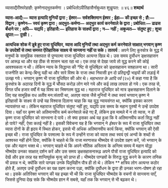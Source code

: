  

व्यासाद्यैरीश्वरेहाज्ञै: कृष्णेनाद्भुतकर्मणा । प्रबोधितोऽपीतिहासैर्नाबुध्यत शुचाॢपत: ॥ ४६॥ **शब्दार्थ** 

**व्यास-आद्यै:—** **व्यास इत्यादि मुनियों द्वारा** **; ईश्वर—** **सर्वशक्तिमान ईश्वर** **; ईहा—** **की इच्छा से** **; ज्ञै:—** **विद्वान** **; कृष्णेन—** **स्वयं कृष्ण द्वारा** **; अद्भुत-कर्मणा—** **अद्भुत कार्य करनेवाले के द्वारा** **; प्रबोधित:—** **ढाढस बँधाने पर** **; अपि—** **यद्यपि** **;** **इतिहासै:—** **इतिहास के साक्ष्यों द्वारा** **; न—** **नहीं** **; अबुध्यत—** **संतुष्ट हुए** **; शुचा अॢपत:—** **दुखी।** **.** 

**अत्यधिक शोक में डूबे हुए राजा युधिष्ठिर, व्यास आदि मुनियों तथा अद्भुत कर्म** **करनेवाले साक्षात् भगवान् कृष्ण के उपदेशों से तथा समस्त ऐतिहासिक साक्ष्य से सान्त्वना** **नहीं पा सके।** **तात्पर्य** : अपने लिए कुरुक्षेत्र के युद्ध में मनुष्यों के सामूहिक रक्तपात से पुण्यात्मा राजा युधिष्ठिर अत्यन्त खिन्न थे। उस समय दुर्योधन ङ्क्षसहासन पर आरूढ़ था और वह ठीक से शासन चला रहा था। एक तरह से देखा जाये तो युद्ध करने की कोई आवश्यकता न थी। लेकिन न्याय के सिद्धान्त की ²ष्टि से युधिषि्ठर को ङ्क्षसहासन सश्हालना था। सारी राजनीति का केन्द्र-बिन्दु यही था और सारे विश्व के राजा तथा निवासी इन दो प्रतिद्वन्द्वी भाइयों की लड़ाई में उलझ गये। भगवान् कृष्ण भी राजा युधिष्ठिर की ओर थे। *महाभारत के आदि पर्व* (२०) में कहा गया है कि कुरुक्षेत्र के अठारह दिनों के युद्ध में चौंसठ करोड़ लोग मारे गये और कई लाख लापता हो गये। एक तरह से, विगत पाँच हजार वर्षों में यह विश्व का भिषणतम युद्ध था। महाराज युधिष्ठिर को मात्र ङ्क्षसहासन दिलाने के लिए यह सामूहिक वध अतीव मन:संतापी था, अतएव व्यास जैसे मुनियों ने तथा स्वयं भगवान् कृष्ण ने इतिहासों के साक्ष्य से उन्हें यह विश्वास दिलाना चाहा कि यह युद्ध न्यायसंगत था, क्योंकि इसका कारण न्यायसंगत था। लेकिन महाराज युधिष्ठिर संतुष्ट नहीं हुए, यद्यपि उस समय के महान पुरुषों ने उन्हें उपदेश दिया। यहाँ पर कृष्ण को अतिमानवीय कर्म करनेवाले कहे गए हैं, लेकिन इस मामले में न तो व्यास, न ही कृष्ण राजा युधिष्ठिर को सान्त्वना दे पाये। तो क्या इसका अर्थ यह हुआ कि वे अतिमानवीय कर्ता सिद्ध नहीं हो पाये? नहीं, ऐसा कतई नहीं है। इसकी विवेचना यह है कि भगवान् ने *ईश्वर* के रूप में राजा युधिष्ठिर तथा व्यास दोनों के ही हृदय में स्थित होकर, इससे भी अधिक अतिमानवीय कार्य किया, क्योंकि भगवान् की ऐसी इच्छा थी। राजा युधिष्ठिर के परमात्मा के रूप में उन्होंने राजा को व्यास तथा स्वयं एवं अन्यों के शब्दों से आश्वस्त नहीं होने दिया, क्योंकि वे चाहते थे कि राजा मरणासन्न भीष्मदेव से उपदेश ग्रहण करें, जो भगवान् के एक और महान भक्त थे। भगवान् चाहते थे कि अपने भौतिक अस्तित्व के अन्तिम समय में महान योद्धा भीष्मदेव उनका साक्षात् दर्शन करें और उस समय ङ्क्षसहासनारूढ़ अपने पौत्रों राजा युधिष्ठिर इत्यादि को देखें और इस तरह वह शान्तिपूर्वक मृत्यु को प्राप्त हों। भीष्मदेव पाण्डवों के विरुद्ध युद्ध करने के कारण तनिक भी प्रसन्न न थे, क्योंकि सारे पाण्डव उनके पितृविहीन पौत्र ही तो थे। लेकिन ** क्षत्रिय लोग अत्यन्त कठोर होते हैं, अतएव उन्हें दुर्योधन का पक्ष ग्रहण करना पड़ा, क्योंकि दुर्योधन के द्वारा ही उनका भरण-पोषण हो रहा था। इसके अतिरिक्त भगवान् की यह इच्छा भी थी कि राजा युधिष्ठिर भीष्मदेव के वचनों से सान्त्वना पाएँ, जिससे दुनिया देख सके कि भीष्मदेव ज्ञान में सबसे, यहाँ तक कि भगवान् से भी बढ़कर थे। 